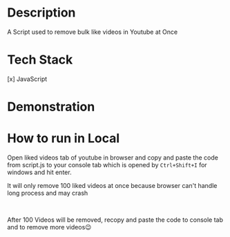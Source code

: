 # Description

A Script used to remove bulk like videos in Youtube at Once </br>

# Tech Stack

[x] JavaScript

# Demonstration

# How to run in Local

Open liked videos tab of youtube in browser and copy and paste the code from script.js to your console tab which is opened by `Ctrl+Shift+I` for windows and hit enter.
</br>

It will only remove 100 liked videos at once because browser can't handle long process and may crash

</br>

After 100 Videos will be removed, recopy and paste the code to console tab and to remove more videos😉
